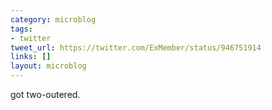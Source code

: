 ```yaml
---
category: microblog
tags:
- twitter
tweet_url: https://twitter.com/ExMember/status/946751914
links: []
layout: microblog
---
```

got two-outered.
